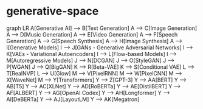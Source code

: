 # generative-space
graph LR
A[Generative AI] --> B[Text Generation]
A --> C[Image Generation]
A --> D[Music Generation]
A --> E[Video Generation]
A --> F[Speech Generation]
A --> G[Speech Synthesis]
A --> H[Image Synthesis]
A --> I[Generative Models]
I --> J[GANs - Generative Adversarial Networks]
I --> K[VAEs - Variational Autoencoders]
I --> L[Flow-based Models]
I --> M[Autoregressive Models]
J --> N[DCGAN]
J --> O[StyleGAN]
J --> P[WGAN]
J --> Q[BigGAN]
K --> R[Beta-VAE]
K --> S[Conditional VAE]
L --> T[RealNVP]
L --> U[Glow]
M --> V[PixelRNN]
M --> W[PixelCNN]
M --> X[WaveNet]
M --> Y[Transformers]
Y --> Z[GPT-3]
Y --> AA[BERT]
Y --> AB[T5]
Y --> AC[XLNet]
Y --> AD[RoBERTa]
Y --> AE[DistilBERT]
Y --> AF[ALBERT]
Y --> AG[OpenAI Codex]
Y --> AH[Longformer]
Y --> AI[DeBERTa]
Y --> AJ[LayoutLM]
Y --> AK[Megatron]
